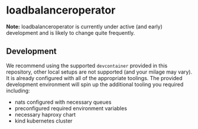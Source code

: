 # loadbalanceroperator 

**Note:** loadbalanceroperator is currently under active (and early) development and is likely to change quite frequently.

## Development

We recommend using the supported `devcontainer` provided in this repository, other local setups are not supported (and your milage may vary). It is already configured with all of the appropriate toolings.  The provided development environment will spin up the additional tooling you required including:
- nats configured with necessary queues
- preconfigured required environment variables
- necessary haproxy chart
- kind kubernetes cluster

